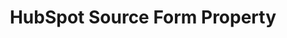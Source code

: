 ---
content-type: "api-form"
form-type: "source"
key: "source-form-properties-hubspot-object"

title: "HubSpot Source Form Property"
description: "{{ api.form-properties.source-forms.hubspot.description }}"

object-attributes:
  - name: "frequency_in_minutes"
    type: "string"
    required: true
    description: |
      {{ connect.common.attributes.frequency | replace: "[INTEGRATION]","HubSpot" }}

  - name: "start_date"
    type: "string"
    required: true
    description: |
      {{ connect.common.attributes.start-date | replace: "[INTEGRATION]","HubSpot" }}

examples: 
  - code: |
      {  
       "type":"platform.hubspot",
       "properties":{  
          "frequency_in_minutes":"30",
          "start_date":"2018-01-10T00:00:00Z"
        }
      }
---